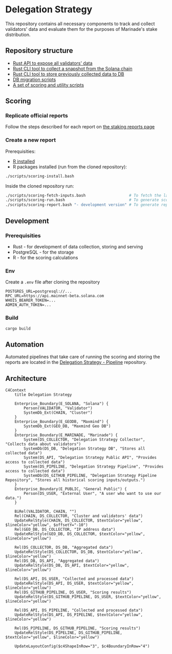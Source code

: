 # Delegation Strategy

This repository contains all necessary components to track and collect validators' data and evaluate them for the purposes of Marinade's stake distribution.

## Repository structure
- [Rust API to expose all validators' data](./api)
- [Rust CLI tool to collect a snapshot from the Solana chain](./collect)
- [Rust CLI tool to store previously collected data to DB](./store)
- [DB migration scripts](./migrations)
- [A set of scoring and utility scripts](./scripts)

## Scoring
### Replicate official reports
Follow the steps described for each report on [the staking reports page](https://marinade.finance/validators/reports/)

### Create a new report
Prerequisities:
- [R installed](https://cran.r-project.org/)
- R packages installed (run from the cloned repository):
```bash
./scripts/scoring-install.bash
```

Inside the cloned repository run:
```bash
./scripts/scoring-fetch-inputs.bash                   # To fetch the latest data from API
./scripts/scoring-run.bash                            # To generate scores
./scripts/scoring-report.bash "- development version" # To generate report.html
```

## Development
### Prerequisities
- Rust - for development of data collection, storing and serving
- PostgreSQL - for the storage
- R - for the scoring calculations

### Env
Create a `.env` file after cloning the repository
```envc
POSTGRES_URL=postgresql://...
RPC_URL=https://api.mainnet-beta.solana.com
WHOIS_BEARER_TOKEN=...
ADMIN_AUTH_TOKEN=...
```

### Build
```bash
cargo build
```

## Automation
Automated pipelines that take care of running the scoring and storing the reports are located in the [Delegation Strategy - Pipeline](https://github.com/marinade-finance/delegation-strategy-pipeline) repository.

## Architecture
```mermaid
C4Context
    title Delegation Strategy

    Enterprise_Boundary(E_SOLANA, "Solana") {
        Person(VALIDATOR, "Validator")
        SystemDb_Ext(CHAIN, "Cluster")
    }
    Enterprise_Boundary(E_GEODB, "Maxmind") {
        SystemDb_Ext(GEO_DB, "Maxmind Geo DB")
    }
    Enterprise_Boundary(E_MARINADE, "Marinade") {
        System(DS_COLLECTOR, "Delegation Strategy Collector", "Collects data about validators")
        SystemDb(DS_DB, "Delegation Strategy DB", "Stores all collected data")
        System(DS_API, "Delegation Strategy Public API", "Provides access to collected data")
        System(DS_PIPELINE, "Delegation Strategy Pipeline", "Provides access to collected data")
        SystemDb(DS_GITHUB_PIPELINE, "Delegation Strategy Pipeline Repository", "Stores all historical scoring inputs/outputs.")
    }
    Enterprise_Boundary(E_PUBLIC, "General Public") {
        Person(DS_USER, "External User", "A user who want to use our data.")
    }

    BiRel(VALIDATOR, CHAIN, "")
    Rel(CHAIN, DS_COLLECTOR, "Cluster and validators' data")
    UpdateRelStyle(CHAIN, DS_COLLECTOR, $textColor="yellow", $lineColor="yellow", $offsetY="-10")
    Rel(GEO_DB, DS_COLLECTOR, "IP address data")
    UpdateRelStyle(GEO_DB, DS_COLLECTOR, $textColor="yellow", $lineColor="yellow")

    Rel(DS_COLLECTOR, DS_DB, "Aggregated data")
    UpdateRelStyle(DS_COLLECTOR, DS_DB, $textColor="yellow", $lineColor="yellow")
    Rel(DS_DB, DS_API, "Aggregated data")
    UpdateRelStyle(DS_DB, DS_API, $textColor="yellow", $lineColor="yellow")

    Rel(DS_API, DS_USER, "Collected and processed data")
    UpdateRelStyle(DS_API, DS_USER, $textColor="yellow", $lineColor="yellow")
    Rel(DS_GITHUB_PIPELINE, DS_USER, "Scoring results")
    UpdateRelStyle(DS_GITHUB_PIPELINE, DS_USER, $textColor="yellow", $lineColor="yellow")

    Rel(DS_API, DS_PIPELINE, "Collected and processed data")
    UpdateRelStyle(DS_API, DS_PIPELINE, $textColor="yellow", $lineColor="yellow")

    Rel(DS_PIPELINE, DS_GITHUB_PIPELINE, "Scoring results")
    UpdateRelStyle(DS_PIPELINE, DS_GITHUB_PIPELINE, $textColor="yellow", $lineColor="yellow")

    UpdateLayoutConfig($c4ShapeInRow="3", $c4BoundaryInRow="4")
```
